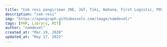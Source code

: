 ```yaml
---
title: "Cek resi pengiriman JNE, J&T, Tiki, Wahana, First Logistic, POS dan Sicepate, Sentral, Anteraja, dll."
description: "cek-resi"
img: "https://opengraph.githubassets.com/image/namdevel/"
tags: [PHP, Library, MIT]
author: "namdevel"
created_at: "Mar 19, 2020"
updated_at: "May 17, 2022"
---
```

